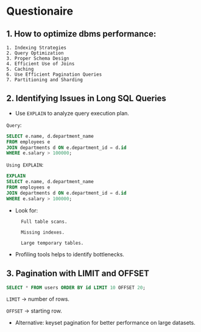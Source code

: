# Questionaire


## 1. How to optimize dbms performance:

    1. Indexing Strategies
    2. Query Optimization
    3. Proper Schema Design
    4. Efficient Use of Joins
    5. Caching
    6. Use Efficient Pagination Queries
    7. Partitioning and Sharding

## 2. Identifying Issues in Long SQL Queries

- Use `EXPLAIN` to analyze query execution plan.

`Query`: 
```sql
SELECT e.name, d.department_name
FROM employees e
JOIN departments d ON e.department_id = d.id
WHERE e.salary > 100000;
```

`Using EXPLAIN`:
```sql
EXPLAIN
SELECT e.name, d.department_name
FROM employees e
JOIN departments d ON e.department_id = d.id
WHERE e.salary > 100000;
```


- Look for:

        Full table scans.

        Missing indexes.

        Large temporary tables.

- Profiling tools helps to identify bottlenecks.

## 3. Pagination with LIMIT and OFFSET

```sql
SELECT * FROM users ORDER BY id LIMIT 10 OFFSET 20;
```

`LIMIT` → number of rows.

`OFFSET` → starting row.

- Alternative: keyset pagination for better performance on large datasets.